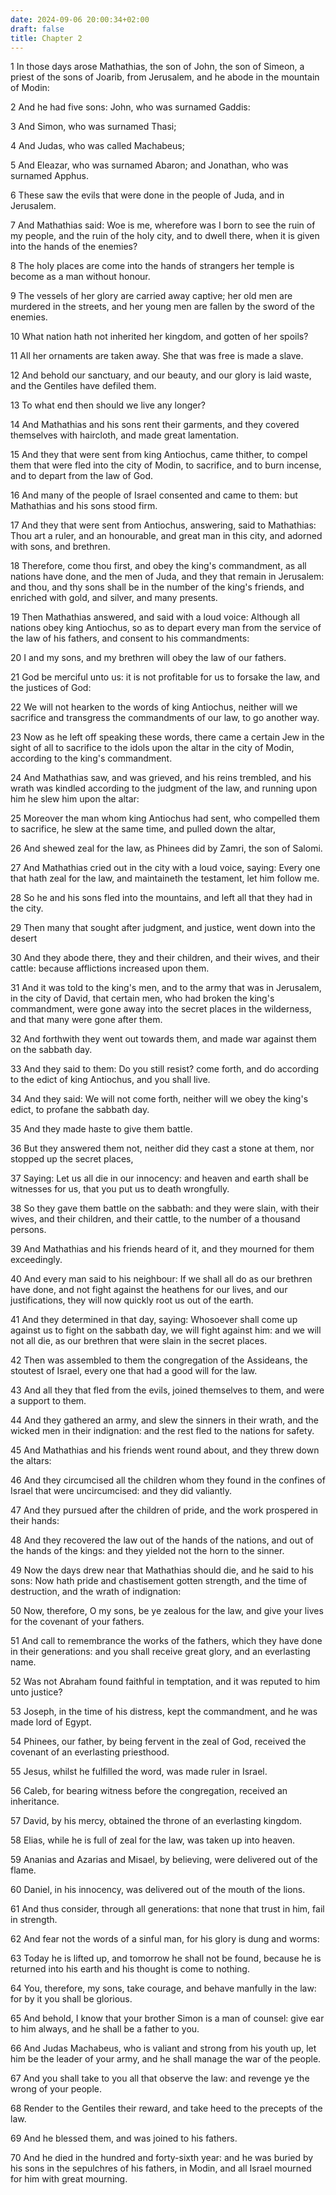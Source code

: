 ```yaml
---
date: 2024-09-06 20:00:34+02:00
draft: false
title: Chapter 2
---
```




1 In those days arose Mathathias, the son of John, the son of Simeon, a priest of the sons of Joarib, from Jerusalem, and he abode in the mountain of Modin:

2 And he had five sons: John, who was surnamed Gaddis:

3 And Simon, who was surnamed Thasi;

4 And Judas, who was called Machabeus;

5 And Eleazar, who was surnamed Abaron; and Jonathan, who was surnamed Apphus.

6 These saw the evils that were done in the people of Juda, and in Jerusalem.

7 And Mathathias said: Woe is me, wherefore was I born to see the ruin of my people, and the ruin of the holy city, and to dwell there, when it is given into the hands of the enemies?

8 The holy places are come into the hands of strangers her temple is become as a man without honour.

9 The vessels of her glory are carried away captive; her old men are murdered in the streets, and her young men are fallen by the sword of the enemies.

10 What nation hath not inherited her kingdom, and gotten of her spoils?

11 All her ornaments are taken away. She that was free is made a slave.

12 And behold our sanctuary, and our beauty, and our glory is laid waste, and the Gentiles have defiled them.

13 To what end then should we live any longer?

14 And Mathathias and his sons rent their garments, and they covered themselves with haircloth, and made great lamentation.

15 And they that were sent from king Antiochus, came thither, to compel them that were fled into the city of Modin, to sacrifice, and to burn incense, and to depart from the law of God.

16 And many of the people of Israel consented and came to them: but Mathathias and his sons stood firm.

17 And they that were sent from Antiochus, answering, said to Mathathias: Thou art a ruler, and an honourable, and great man in this city, and adorned with sons, and brethren.

18 Therefore, come thou first, and obey the king's commandment, as all nations have done, and the men of Juda, and they that remain in Jerusalem: and thou, and thy sons shall be in the number of the king's friends, and enriched with gold, and silver, and many presents.

19 Then Mathathias answered, and said with a loud voice: Although all nations obey king Antiochus, so as to depart every man from the service of the law of his fathers, and consent to his commandments:

20 I and my sons, and my brethren will obey the law of our fathers.

21 God be merciful unto us: it is not profitable for us to forsake the law, and the justices of God:

22 We will not hearken to the words of king Antiochus, neither will we sacrifice and transgress the commandments of our law, to go another way.

23 Now as he left off speaking these words, there came a certain Jew in the sight of all to sacrifice to the idols upon the altar in the city of Modin, according to the king's commandment.

24 And Mathathias saw, and was grieved, and his reins trembled, and his wrath was kindled according to the judgment of the law, and running upon him he slew him upon the altar:

25 Moreover the man whom king Antiochus had sent, who compelled them to sacrifice, he slew at the same time, and pulled down the altar,

26 And shewed zeal for the law, as Phinees did by Zamri, the son of Salomi.

27 And Mathathias cried out in the city with a loud voice, saying: Every one that hath zeal for the law, and maintaineth the testament, let him follow me.

28 So he and his sons fled into the mountains, and left all that they had in the city.

29 Then many that sought after judgment, and justice, went down into the desert

30 And they abode there, they and their children, and their wives, and their cattle: because afflictions increased upon them.

31 And it was told to the king's men, and to the army that was in Jerusalem, in the city of David, that certain men, who had broken the king's commandment, were gone away into the secret places in the wilderness, and that many were gone after them.

32 And forthwith they went out towards them, and made war against them on the sabbath day.

33 And they said to them: Do you still resist? come forth, and do according to the edict of king Antiochus, and you shall live.

34 And they said: We will not come forth, neither will we obey the king's edict, to profane the sabbath day.

35 And they made haste to give them battle.

36 But they answered them not, neither did they cast a stone at them, nor stopped up the secret places,

37 Saying: Let us all die in our innocency: and heaven and earth shall be witnesses for us, that you put us to death wrongfully.

38 So they gave them battle on the sabbath: and they were slain, with their wives, and their children, and their cattle, to the number of a thousand persons.

39 And Mathathias and his friends heard of it, and they mourned for them exceedingly.

40 And every man said to his neighbour: If we shall all do as our brethren have done, and not fight against the heathens for our lives, and our justifications, they will now quickly root us out of the earth.

41 And they determined in that day, saying: Whosoever shall come up against us to fight on the sabbath day, we will fight against him: and we will not all die, as our brethren that were slain in the secret places.

42 Then was assembled to them the congregation of the Assideans, the stoutest of Israel, every one that had a good will for the law.

43 And all they that fled from the evils, joined themselves to them, and were a support to them.

44 And they gathered an army, and slew the sinners in their wrath, and the wicked men in their indignation: and the rest fled to the nations for safety.

45 And Mathathias and his friends went round about, and they threw down the altars:

46 And they circumcised all the children whom they found in the confines of Israel that were uncircumcised: and they did valiantly.

47 And they pursued after the children of pride, and the work prospered in their hands:

48 And they recovered the law out of the hands of the nations, and out of the hands of the kings: and they yielded not the horn to the sinner.

49 Now the days drew near that Mathathias should die, and he said to his sons: Now hath pride and chastisement gotten strength, and the time of destruction, and the wrath of indignation:

50 Now, therefore, O my sons, be ye zealous for the law, and give your lives for the covenant of your fathers.

51 And call to remembrance the works of the fathers, which they have done in their generations: and you shall receive great glory, and an everlasting name.

52 Was not Abraham found faithful in temptation, and it was reputed to him unto justice?

53 Joseph, in the time of his distress, kept the commandment, and he was made lord of Egypt.

54 Phinees, our father, by being fervent in the zeal of God, received the covenant of an everlasting priesthood.

55 Jesus, whilst he fulfilled the word, was made ruler in Israel.

56 Caleb, for bearing witness before the congregation, received an inheritance.

57 David, by his mercy, obtained the throne of an everlasting kingdom.

58 Elias, while he is full of zeal for the law, was taken up into heaven.

59 Ananias and Azarias and Misael, by believing, were delivered out of the flame.

60 Daniel, in his innocency, was delivered out of the mouth of the lions.

61 And thus consider, through all generations: that none that trust in him, fail in strength.

62 And fear not the words of a sinful man, for his glory is dung and worms:

63 Today he is lifted up, and tomorrow he shall not be found, because he is returned into his earth and his thought is come to nothing.

64 You, therefore, my sons, take courage, and behave manfully in the law: for by it you shall be glorious.

65 And behold, I know that your brother Simon is a man of counsel: give ear to him always, and he shall be a father to you.

66 And Judas Machabeus, who is valiant and strong from his youth up, let him be the leader of your army, and he shall manage the war of the people.

67 And you shall take to you all that observe the law: and revenge ye the wrong of your people.

68 Render to the Gentiles their reward, and take heed to the precepts of the law.

69 And he blessed them, and was joined to his fathers.

70 And he died in the hundred and forty-sixth year: and he was buried by his sons in the sepulchres of his fathers, in Modin, and all Israel mourned for him with great mourning.

